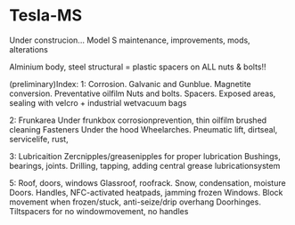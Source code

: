 # Tesla-MS
Under construcion...
Model S maintenance, improvements, mods, alterations

Alminium body, steel structural = plastic spacers on ALL nuts & bolts!!

(preliminary)Index:
1: Corrosion. Galvanic and 
  Gunblue. Magnetite conversion.
  Preventative oilfilm
  Nuts and bolts. Spacers. 
  Exposed areas, sealing with velcro + industrial wetvacuum bags

2: Frunkarea
  Under frunkbox
    corrosionprevention, thin oilfilm brushed
    cleaning
    Fasteners
  Under the hood
    Wheelarches. Pneumatic lift, dirtseal, servicelife, rust, 

3: Lubricaition
  Zercnipples/greasenipples for proper lubrication
    Bushings, bearings, joints. Drilling, tapping, adding central grease lubricationsystem 

5: Roof, doors, windows
  Glassroof, roofrack. Snow, condensation, moisture
  Doors. Handles, NFC-activated heatpads, jamming frozen
  Windows. Block movement when frozen/stuck, anti-seize/drip overhang
  Doorhinges. Tiltspacers for no windowmovement, no handles

  
   
